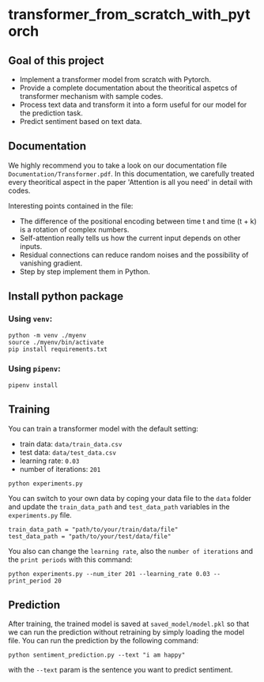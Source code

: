 # transformer_from_scratch_with_pytorch
## Goal of this project
- Implement a transformer model from scratch with Pytorch.
- Provide a complete documentation about the theoritical aspetcs of transformer mechanism with sample codes.
- Process text data and transform it into a form useful for our model for the prediction task.
- Predict sentiment based on text data.

## Documentation
We highly recommend you to take a look on our documentation file `Documentation/Transformer.pdf`.
In this documentation, we carefully treated every theoritical aspect in the paper 'Attention is all you need' in detail with codes.

Interesting points contained in the file:
- The difference of the positional encoding between time t and time (t + k) is a rotation of complex numbers.
- Self-attention really tells us how the current input depends on other inputs.
- Residual connections can reduce random noises and the possibility of vanishing gradient.
- Step by step implement them in Python.

## Install python package
### Using `venv`:
```
python -m venv ./myenv
source ./myenv/bin/activate
pip install requirements.txt
```
### Using `pipenv`:
```
pipenv install
```
## Training
You can train a transformer model with the default setting:
- train data: `data/train_data.csv`
- test data: `data/test_data.csv`
- learning rate: `0.03`
- number of iterations: `201`
```
python experiments.py
```
You can switch to your own data by coping your data file to the `data` folder and update the `train_data_path` and `test_data_path` variables in the `experiments.py` file.
```
train_data_path = "path/to/your/train/data/file"
test_data_path = "path/to/your/test/data/file"
```
You also can change the `learning rate`, also the `number of iterations` and the `print periods` with this command:
```
python experiments.py --num_iter 201 --learning_rate 0.03 --print_period 20
```
## Prediction
After training, the trained model is saved at `saved_model/model.pkl` so that we can run the prediction without retraining by simply loading the model file. You can run the prediction by the following command:
```
python sentiment_prediction.py --text "i am happy"
```
with the `--text` param is the sentence you want to predict sentiment.
